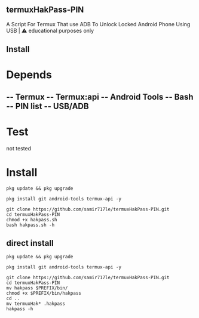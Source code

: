 ## termuxHakPass-PIN
A Script For Termux That use ADB To Unlock Locked Android Phone Using USB | ⚠️  educational purposes only

## Install
# Depends 
-- Termux
-- Termux:api
-- Android Tools
-- Bash
-- PIN list
-- USB/ADB
--
# Test
not tested 
# Install
```
pkg update && pkg upgrade

pkg install git android-tools termux-api -y

git clone https://github.com/samir717le/termuxHakPass-PIN.git
cd termuxHakPass-PIN
chmod +x hakpass.sh
bash hakpass.sh -h
```
## direct install 
```
pkg update && pkg upgrade

pkg install git android-tools termux-api -y

git clone https://github.com/samir717le/termuxHakPass-PIN.git
cd termuxHakPass-PIN
mv hakpass $PREFIX/bin/
chmod +x $PREFIX/bin/hakpass
cd ..
mv termuxHak* .hakpass
hakpass -h
